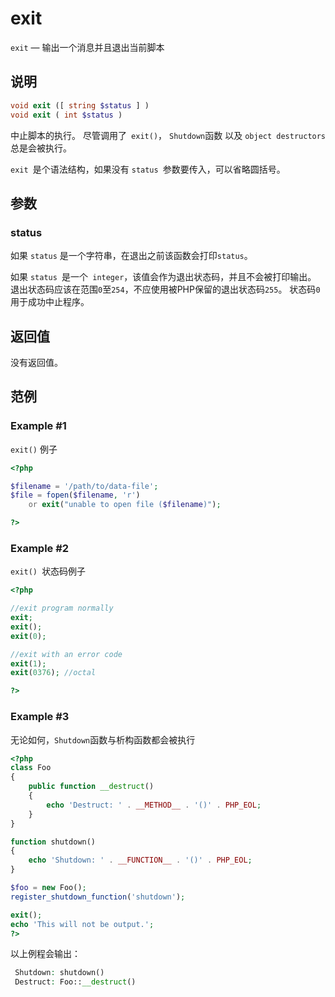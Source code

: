 # exit
``exit`` — 输出一个消息并且退出当前脚本

## 说明 
```php
void exit ([ string $status ] )
void exit ( int $status )
```
中止脚本的执行。 尽管调用了`` exit()``， ``Shutdown``函数 以及 ``object destructors ``总是会被执行。

``exit ``是个语法结构，如果没有 ``status ``参数要传入，可以省略圆括号。

## 参数 
### status
如果 ``status`` 是一个字符串，在退出之前该函数会打印`` status ``。

如果 ``status ``是一个`` integer``，该值会作为退出状态码，并且不会被打印输出。 退出状态码应该在范围``0``至``254``，不应使用被PHP保留的退出状态码``255``。 状态码``0``用于成功中止程序。

## 返回值 
没有返回值。

## 范例 
### Example #1 
``exit()`` 例子
```php
<?php

$filename = '/path/to/data-file';
$file = fopen($filename, 'r')
    or exit("unable to open file ($filename)");

?>
```
### Example #2 
``exit() ``状态码例子
```php
<?php

//exit program normally
exit;
exit();
exit(0);

//exit with an error code
exit(1);
exit(0376); //octal

?>
```
### Example #3 
无论如何，``Shutdown``函数与析构函数都会被执行
```php
<?php
class Foo
{
    public function __destruct()
    {
        echo 'Destruct: ' . __METHOD__ . '()' . PHP_EOL;
    }
}

function shutdown()
{
    echo 'Shutdown: ' . __FUNCTION__ . '()' . PHP_EOL;
}

$foo = new Foo();
register_shutdown_function('shutdown');

exit();
echo 'This will not be output.';
?>
```
以上例程会输出：
```php
 Shutdown: shutdown()
 Destruct: Foo::__destruct()
```